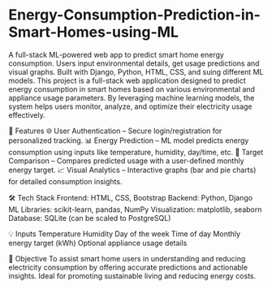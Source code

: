 # Energy-Consumption-Prediction-in-Smart-Homes-using-ML
A full-stack ML-powered web app to predict smart home energy consumption. Users input environmental details, get usage predictions and visual graphs. Built with Django, Python, HTML, CSS, and suing different ML models.
This project is a full-stack web application designed to predict energy consumption in smart homes based on various environmental and appliance usage parameters. By leveraging machine learning models, the system helps users monitor, analyze, and optimize their electricity usage effectively.

🚀 Features
🌐 User Authentication – Secure login/registration for personalized tracking.
📊 Energy Prediction – ML model predicts energy consumption using inputs like temperature, humidity, day/time, etc.
🎯 Target Comparison – Compares predicted usage with a user-defined monthly energy target.
📈 Visual Analytics – Interactive graphs (bar and pie charts) for detailed consumption insights.

🛠 Tech Stack
Frontend: HTML, CSS, Bootstrap
Backend: Python, Django
ML Libraries: scikit-learn, pandas, NumPy
Visualization: matplotlib, seaborn
Database: SQLite (can be scaled to PostgreSQL)

💡 Inputs
Temperature
Humidity
Day of the week
Time of day
Monthly energy target (kWh)
Optional appliance usage details

🎯 Objective
To assist smart home users in understanding and reducing electricity consumption by offering accurate predictions and actionable insights. Ideal for promoting sustainable living and reducing energy costs.
